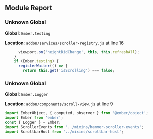 ## Module Report
### Unknown Global

**Global**: `Ember.testing`

**Location**: `addon/services/scroller-registry.js` at line 16

```js
      viewport.on('heightDidChange', this, this.refreshAll);
    }
    if (Ember.testing) {
      registerWaiter(() => {
        return this.get('isScrolling') === false;
```

### Unknown Global

**Global**: `Ember.Logger`

**Location**: `addon/components/scroll-view.js` at line 9

```js
import EmberObject, { computed, observer } from '@ember/object';
import Ember from 'ember';
const { Logger } = Ember;
import ScrollerEvents from '../mixins/hammer-scroller-events';
import ScrollbarHost from '../mixins/scrollbar-host';
```
